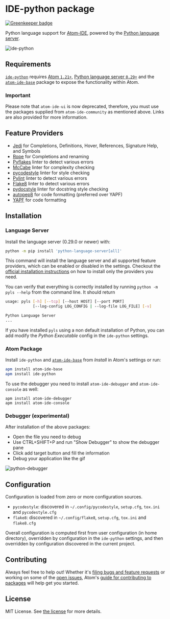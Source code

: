 # IDE-python package

[![Greenkeeper badge](https://badges.greenkeeper.io/lgeiger/ide-python.svg)](https://greenkeeper.io/)

Python language support for [Atom-IDE](https://atom-ide-community.github.io), powered by the [Python language server](https://github.com/palantir/python-language-server).

![ide-python](https://user-images.githubusercontent.com/13285808/30352538-b9687a76-9820-11e7-8876-c22751645d36.png)

## Requirements

[`ide-python`](https://atom.io/packages/ide-python) requires [Atom `1.21+`](https://atom.io/), [Python language server `0.29+`](https://github.com/palantir/python-language-server) and the [`atom-ide-base`](https://atom.io/packages/atom-ide-base) package to expose the functionality within Atom.

### Important

Please note that `atom-ide-ui` is now deprecated, therefore, you must use the packages supplied from `atom-ide-community` as mentioned above. Links are also provided for more information.

## Feature Providers

- [Jedi](https://github.com/davidhalter/jedi) for Completions, Definitions, Hover, References, Signature Help, and Symbols
- [Rope](https://github.com/python-rope/rope) for Completions and renaming
- [Pyflakes](https://github.com/PyCQA/pyflakes) linter to detect various errors
- [McCabe](https://github.com/PyCQA/mccabe) linter for complexity checking
- [pycodestyle](https://github.com/PyCQA/pycodestyle) linter for style checking
- [Pylint](https://www.pylint.org/) linter to detect various errors
- [Flake8](http://flake8.pycqa.org/en/latest/) linter to detect various errors
- [pydocstyle](https://github.com/PyCQA/pydocstyle) linter for docstring style checking
- [autopep8](https://github.com/hhatto/autopep8) for code formatting (preferred over YAPF)
- [YAPF](https://github.com/google/yapf) for code formatting

## Installation

### Language Server

Install the language server (0.29.0 or newer) with:

```bash
python -m pip install 'python-language-server[all]'
```

This command will install the language server and all supported feature providers, which can be enabled or disabled in the settings. Checkout the [official installation instructions](https://github.com/palantir/python-language-server#installation) on how to install only the providers you need.

You can verify that everything is correctly installed by running `python -m pyls --help` from the command line.
It should return

```bash
usage: pyls [-h] [--tcp] [--host HOST] [--port PORT]
            [--log-config LOG_CONFIG | --log-file LOG_FILE] [-v]

Python Language Server
...
```

If you have installed `pyls` using a non default installation of Python, you can add modify the _Python Executable_ config in the `ide-python` settings.

### Atom Package

Install `ide-python` and [`atom-ide-base`](https://atom.io/packages/atom-ide-base) from _Install_ in Atom's settings or run:

```bash
apm install atom-ide-base
apm install ide-python
```

To use the debugger you need to install `atom-ide-debugger` and `atom-ide-console` as well:

```
apm install atom-ide-debugger
apm install atom-ide-console
```

### Debugger (experimental)

After installation of the above packages:

- Open the file you need to debug
- Use CTRL+SHIFT+P and run "Show Debugger" to show the debugger pane
- Click add target button and fill the information
- Debug your application like the gif

![python-debugger](https://user-images.githubusercontent.com/16418197/98758920-7a118580-2395-11eb-9b46-6dc62a1d80e6.gif)

## Configuration

Configuration is loaded from zero or more configuration sources.

- `pycodestyle`: discovered in `~/.config/pycodestyle`, `setup.cfg`, `tox.ini` and `pycodestyle.cfg`
- `flake8`: discovered in `~/.config/flake8`, `setup.cfg`, `tox.ini` and `flake8.cfg`

Overall configuration is computed first from user configuration (in home directory), overridden by configuration in the `ide-python` settings, and then overridden by configuration discovered in the current project.

## Contributing

Always feel free to help out! Whether it's [filing bugs and feature requests](https://github.com/lgeiger/ide-python/issues/new) or working on some of the [open issues](https://github.com/lgeiger/ide-python/issues), Atom's [guide for contributing to packages](https://github.com/atom/atom/blob/master/docs/contributing-to-packages.md) will help get you started.

## License

MIT License. See [the license](LICENSE.md) for more details.
